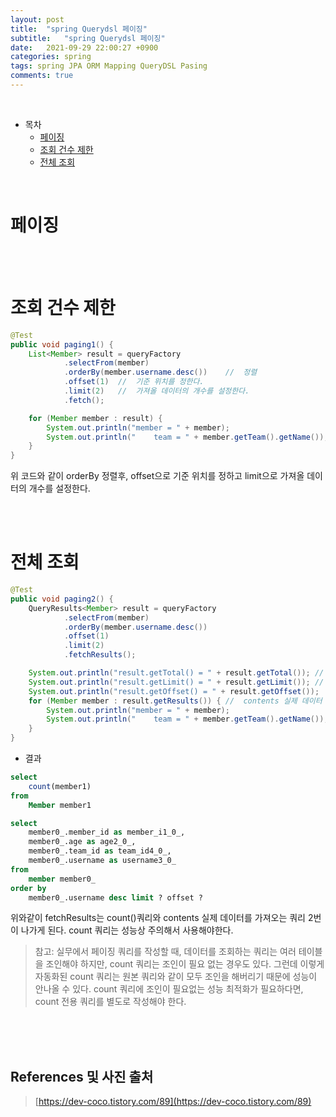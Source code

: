 ```yaml
---
layout: post
title:  "spring Querydsl 페이징"
subtitle:   "spring Querydsl 페이징"
date:   2021-09-29 22:00:27 +0900
categories: spring
tags: spring JPA ORM Mapping QueryDSL Pasing
comments: true
---
```



<br>

- 목차
	- [페이징](#페이징)
	- [조회 건수 제한](#조회-건수-제한)
	- [전체 조회](#전체-조회)
    
<br>

# 페이징

<br><br>

# 조회 건수 제한

```java
@Test
public void paging1() {
	List<Member> result = queryFactory
			.selectFrom(member)
			.orderBy(member.username.desc())	//	정렬
			.offset(1)	//	기준 위치를 정한다.
			.limit(2)	//	가져올 데이터의 개수를 설정한다.
			.fetch();

	for (Member member : result) {
		System.out.println("member = " + member);
		System.out.println("    team = " + member.getTeam().getName());
	}
}
```

위 코드와 같이 orderBy 정렬후, offset으로 기준 위치를 정하고 limit으로 가져올 데이터의 개수를 설정한다.

<br><br>

# 전체 조회

```java
@Test
public void paging2() {
	QueryResults<Member> result = queryFactory
			.selectFrom(member)
			.orderBy(member.username.desc())
			.offset(1)
			.limit(2)
			.fetchResults();

	System.out.println("result.getTotal() = " + result.getTotal());	//	데이터 총 개수
	System.out.println("result.getLimit() = " + result.getLimit());	//	가져올 데이터의 개수
	System.out.println("result.getOffset() = " + result.getOffset());	//	기준 위치
	for (Member member : result.getResults()) {	//	contents 실제 데이터
		System.out.println("member = " + member);
		System.out.println("    team = " + member.getTeam().getName());
	}
}
```

- 결과

```SQL
select
	count(member1) 
from
	Member member1

select
	member0_.member_id as member_i1_0_,
	member0_.age as age2_0_,
	member0_.team_id as team_id4_0_,
	member0_.username as username3_0_ 
from
	member member0_ 
order by
	member0_.username desc limit ? offset ?
```

위와같이 fetchResults는 count()쿼리와 contents 실제 데이터를 가져오는 쿼리 2번이 나가게 된다. count 쿼리는 성능상 주의해서 사용해야한다.

> 참고: 실무에서 페이징 쿼리를 작성할 때, 데이터를 조회하는 쿼리는 여러 테이블을 조인해야 하지만, count 쿼리는 조인이 필요 없는 경우도 있다. 그런데 이렇게 자동화된 count 쿼리는 원본 쿼리와 같이 모두 조인을 해버리기 때문에 성능이 안나올 수 있다. count 쿼리에 조인이 필요없는 성능 최적화가 필요하다면, count 전용 쿼리를 별도로 작성해야 한다.


<br><br><br>
## References 및 사진 출처

> [https://dev-coco.tistory.com/89](https://dev-coco.tistory.com/89)